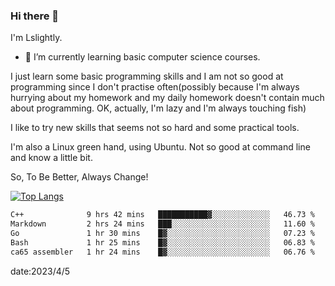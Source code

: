 ### Hi there 👋

I'm Lslightly.

- 🌱 I’m currently learning basic computer science courses.

I just learn some basic programming skills and I am not so good at programming since I don't practise often(possibly because I'm always hurrying about my homework and my daily homework doesn't contain much about programming. OK, actually, I'm lazy and I'm always touching fish)

I like to try new skills that seems not so hard and some practical tools.

I'm also a Linux green hand, using Ubuntu. Not so good at command line and know a little bit.

So, To Be Better, Always Change!

[![Top Langs](https://github-readme-stats.vercel.app/api/top-langs/?username=Lslightly&layout=compact)](https://github.com/anuraghazra/github-readme-stats)

<!--START_SECTION:waka-->

```txt
C++              9 hrs 42 mins   ███████████▓░░░░░░░░░░░░░   46.73 %
Markdown         2 hrs 24 mins   ███░░░░░░░░░░░░░░░░░░░░░░   11.60 %
Go               1 hr 30 mins    █▓░░░░░░░░░░░░░░░░░░░░░░░   07.23 %
Bash             1 hr 25 mins    █▓░░░░░░░░░░░░░░░░░░░░░░░   06.83 %
ca65 assembler   1 hr 24 mins    █▓░░░░░░░░░░░░░░░░░░░░░░░   06.76 %
```

<!--END_SECTION:waka-->

date:2023/4/5

